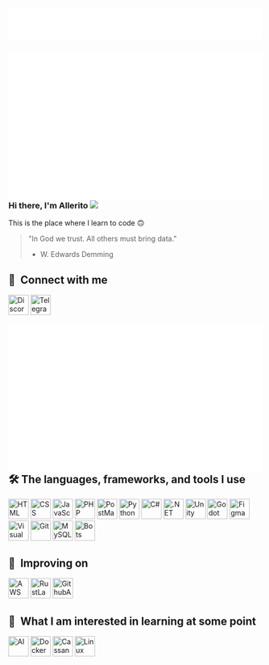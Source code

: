 <h1 align="center">
  <img src="https://github.com/Allerito/Allerito/blob/main/name.svg" alt="Allerito" />
</h1>

<a href="#macropower-title">
  <img src="https://raw.githubusercontent.com/Allerito/github-stats-transparent/output/generated/overview.svg" alt="Allerito_stats" align="right" />
</a>

### Hi there, I'm Allerito <img src="https://media.giphy.com/media/hvRJCLFzcasrR4ia7z/giphy.gif" width="25px"></img>
This is the place where I learn to code 🙃

> "In God we trust. All others must bring data."
> - W. Edwards Demming

## 🔗 &nbsp;Connect with me
<a href="https://discord.com/users/413677992410349568"><img src="https://skillicons.dev/icons?theme=dark&i=discord" width="40" height="40" title="Discord"></a>
<a href="https://t.me/allerito"><img src="https://cdn.discordapp.com/attachments/842649255608975360/1113762723629645844/telegram_icon.png" width="40" height="40" title="Telegram"></a>

<a href="#macropower-title">
  <img src="https://raw.githubusercontent.com/Allerito/github-stats-transparent/output/generated/languages.svg" alt="Allerito_lang" align="right" />
</a>

## 🛠️ The languages, frameworks, and tools I use
<a href="https://developer.mozilla.org/en-US/docs/Web/HTML"><img src="https://skillicons.dev/icons?theme=dark&i=html" width="40" height="40" title="HTML"></a>
<a href="https://developer.mozilla.org/en-US/docs/Web/CSS"><img src="https://skillicons.dev/icons?theme=dark&i=css" width="40" height="40" title="CSS"></a>
<a href="https://developer.mozilla.org/en-US/docs/Web/JavaScript"><img src="https://skillicons.dev/icons?theme=dark&i=js" width="40" height="40" title="JavaScript"></a>
<a href="https://www.php.net/"><img src="https://skillicons.dev/icons?theme=dark&i=php" width="40" height="40" title="PHP"></a>
<a href="https://www.postman.com/"><img src="https://skillicons.dev/icons?theme=dark&i=postman" width="40" height="40" title="PostMan"></a>
<a href="https://www.python.org/"><img src="https://skillicons.dev/icons?theme=dark&i=py" width="40" height="40" title="Python"></a>
<a href="https://docs.microsoft.com/en-us/dotnet/csharp/"><img src="https://skillicons.dev/icons?theme=dark&i=cs" width="40" height="40" title="C#"></a>
<a href="https://docs.microsoft.com/en-us/dotnet/"><img src="https://skillicons.dev/icons?theme=dark&i=dotnet" width="40" height="40" title=".NET"></a>
<a href="https://unity.com/"><img src="https://skillicons.dev/icons?theme=dark&i=unity" width="40" height="40" title="Unity"></a>
<a href="https://godotengine.org/"><img src="https://skillicons.dev/icons?theme=dark&amp;i=godot" width="40" height="40" title="Godot"></a>
<a href="https://www.figma.com/"><img src="https://skillicons.dev/icons?theme=dark&i=figma" width="40" height="40" title="Figma"></a>
<a href="https://code.visualstudio.com/"><img src="https://skillicons.dev/icons?theme=dark&i=vscode" width="40" height="40" title="Visual Studio Code"></a>
<a href="https://git-scm.com/"><img src="https://skillicons.dev/icons?theme=dark&i=git" width="40" height="40" title="Git"></a>
<a href="https://www.mysql.com/"><img src="https://skillicons.dev/icons?theme=dark&i=mysql" width="40" height="40" title="MySQL"></a>
<a href="https://discord.js.org/"><img src="https://skillicons.dev/icons?theme=dark&i=bots" width="40" height="40" title="Bots"></a>
  
## 📖  Improving on
<a name="learning-next"></a>
<a href="https://aws.amazon.com/"><img src="https://skillicons.dev/icons?theme=dark&i=aws" width="40" height="40" title="AWS"></a>
<a href="https://www.rust-lang.org/"><img src="https://skillicons.dev/icons?theme=dark&i=rust" width="40" height="40" title="RustLang"></a>
<a href="https://docs.github.com/en/actions"><img src="https://skillicons.dev/icons?theme=dark&i=githubactions" width="40" height="40" title="GithubActions"></a>
  
## 👾  What I am interested in learning at some point
<a name="learning-next"></a>
<img src="https://skillicons.dev/icons?theme=dark&i=aiscript" width="40" height="40" title="AI"></a>
<a href="https://www.docker.com/"><img src="https://skillicons.dev/icons?theme=dark&i=docker" width="40" height="40" title="Docker"></a>
<a href="https://cassandra.apache.org/"><img src="https://skillicons.dev/icons?i=cassandra" width="40" height="40" title="Cassandra"></a>
<a href="https://github.com/torvalds/linux"><img src="https://skillicons.dev/icons?theme=dark&i=linux" width="40" height="40" title="Linux"></a>
